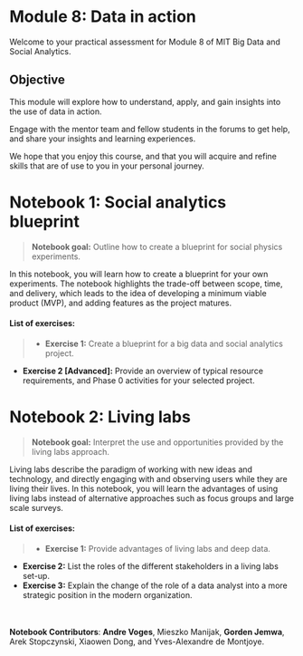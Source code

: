 # Module 8: Data in action
Welcome to your practical assessment for Module 8 of MIT Big Data and Social Analytics.

## Objective
This module will explore how to understand, apply, and gain insights into the use of data in action.

Engage with the mentor team and fellow students in the forums to get help, and share your insights and learning experiences.

We hope that you enjoy this course, and that you will acquire and refine skills that are of use to you in your personal journey.

# Notebook 1: Social analytics blueprint
> **Notebook goal:**  Outline how to create a blueprint for social physics experiments.

In this notebook, you will learn how to create a blueprint for your own experiments. The notebook highlights the trade-off between scope, time, and delivery, which leads to the idea of developing a minimum viable product (MVP), and adding features as the project matures.

####  List of exercises:
> - **Exercise 1:** Create a blueprint for a big data and social analytics project.
- **Exercise 2 [Advanced]:** Provide an overview of typical resource requirements, and Phase 0 activities for your selected project.

# Notebook 2: Living labs
> **Notebook goal:** Interpret the use and opportunities provided by the living labs approach.

Living labs describe the paradigm of working with new ideas and technology, and directly engaging with and observing users while they are living their lives. In this notebook, you will learn the advantages of using living labs instead of alternative approaches such as focus groups and large scale surveys.  
####  List of exercises:
> - **Exercise 1:** Provide advantages of living labs and deep data.
- **Exercise 2:** List the roles of the different stakeholders in a living labs set-up.
- **Exercise 3:** Explain the change of the role of a data analyst into a more strategic position in the modern organization.


<br></br>
**Notebook Contributors**:
**Andre Voges**, Mieszko Manijak, **Gorden Jemwa**, Arek Stopczynski, Xiaowen Dong, and Yves-Alexandre de Montjoye.
